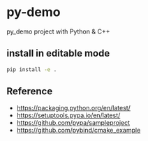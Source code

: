 # py-demo

py_demo project with Python & C++

## install in editable mode

```sh
pip install -e .
```

## Reference

- <https://packaging.python.org/en/latest/>
- <https://setuptools.pypa.io/en/latest/>
- <https://github.com/pypa/sampleproject>
- <https://github.com/pybind/cmake_example>
